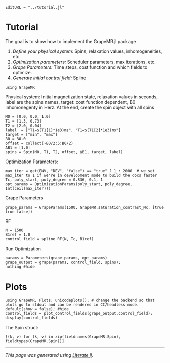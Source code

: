 ```@meta
EditURL = "../tutorial.jl"
```

# Tutorial
The goal is to show how to implement the GrapeMR.jl package

1. *Define your physical system:* Spins, relaxation values, inhomogeneities, etc.
2. *Optimization parameters:* Scheduler parameters, max iterations, etc.
3. *Grape Parameters:* Time steps, cost function and which fields to optimize.
4. *Generate initial control field:* Spline

````@example tutorial
using GrapeMR
````

Physical system: Initial magnetization state, relaxation values in seconds, label are the spins names,
target: cost function dependent, B0 inhomonegenty in Herz. At the end, create the spin object with all spins

````@example tutorial
M0 = [0.0, 0.0, 1.0]
T1 = [1.3, 0.73]
T2 = [2.0, 0.04]
label  = ["T1=$(T1[1]*1e3)ms", "T1=$(T1[2]*1e3)ms"]
target = ["min", "max"]
B0 = 30.0
offset = collect(-B0/2:5:B0/2)
ΔB1 = [1.0]
spins = Spin(M0, T1, T2, offset, ΔB1, target, label)
````

Optimization Parameters:

````@example tutorial
max_iter = get(ENV, "DEV", "false") == "true" ? 1 : 2000  # we set max_iter to 1 if we're in development mode to build the docs faster
Tc, poly_start, poly_degree = 0.836, 0.1, 1
opt_params = OptimizationParams(poly_start, poly_degree, Int(ceil(max_iter)))
````

Grape Parameters

````@example tutorial
grape_params = GrapeParams(1500, GrapeMR.saturation_contrast_Mx, [true true false])
````

RF

````@example tutorial
N = 1500
B1ref = 1.0
control_field = spline_RF(N, Tc, B1ref)
````

Run Optimization

````@example tutorial
params = Parameters(grape_params, opt_params)
grape_output = grape(params, control_field, spins);
nothing #hide
````

# Plots
```@repl tutorial
using GrapeMR, Plots; unicodeplots(); # change the backend so that plots go to stdout and can be rendered in CI/headless mode.
default(show = false); #hide
control_fields = plot_control_fields(grape_output.control_field);
display(control_fields)
```

The Spin struct:

````@example tutorial
[(k, v) for (k, v) in zip(fieldnames(GrapeMR.Spin), fieldtypes(GrapeMR.Spin))]
````

---

*This page was generated using [Literate.jl](https://github.com/fredrikekre/Literate.jl).*

